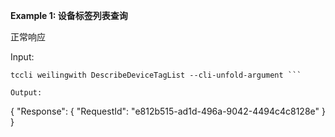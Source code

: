 **Example 1: 设备标签列表查询**

正常响应

Input: 

```
tccli weilingwith DescribeDeviceTagList --cli-unfold-argument ```

Output: 
```
{
    "Response": {
        "RequestId": "e812b515-ad1d-496a-9042-4494c4c8128e"
    }
}
```

